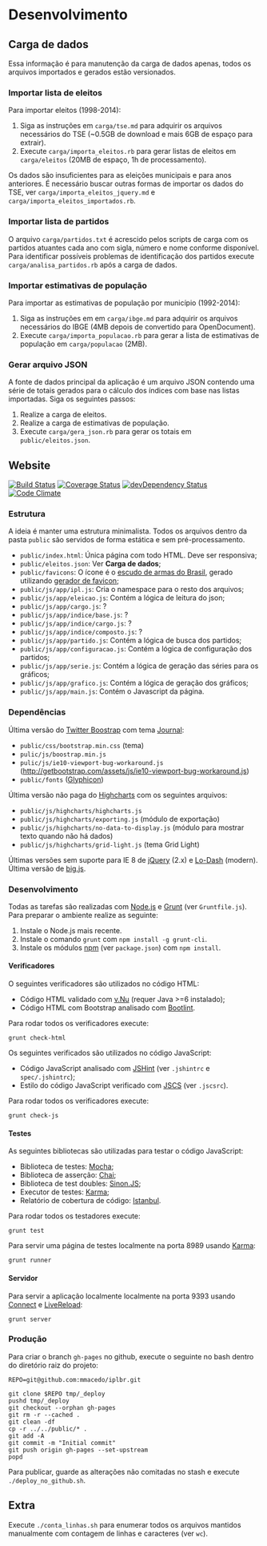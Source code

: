 # Desenvolvimento

## Carga de dados

Essa informação é para manutenção da carga de dados apenas, todos os arquivos importados e gerados estão versionados.

### Importar lista de eleitos

Para importar eleitos (1998-2014):

1. Siga as instruções em `carga/tse.md` para adquirir os arquivos necessários do TSE (~0.5GB de download e mais 6GB de espaço para extrair).
2. Execute `carga/importa_eleitos.rb` para gerar listas de eleitos em `carga/eleitos` (20MB de espaço, 1h de processamento).

Os dados são insuficientes para as eleições municipais e para anos anteriores. É necessário buscar outras formas de importar os dados do TSE, ver `carga/importa_eleitos_jquery.md` e `carga/importa_eleitos_importados.rb`.

### Importar lista de partidos

O arquivo `carga/partidos.txt` é acrescido pelos scripts de carga com os partidos atuantes cada ano com sigla, número e nome conforme disponível. Para identificar possíveis problemas de identificação dos partidos execute `carga/analisa_partidos.rb` após a carga de dados.

### Importar estimativas de população

Para importar as estimativas de população por município (1992-2014):

1. Siga as instruções em em `carga/ibge.md` para adquirir os arquivos necessários do IBGE (4MB depois de convertido para OpenDocument).
2. Execute `carga/importa_populacao.rb` para gerar a lista de estimativas de população em `carga/populacao` (2MB).

### Gerar arquivo JSON

A fonte de dados principal da aplicação é um arquivo JSON contendo uma série de totais gerados para o cálculo dos índices com base nas listas importadas. Siga os seguintes passos:

1. Realize a carga de eleitos.
2. Realize a carga de estimativas de população.
3. Execute `carga/gera_json.rb` para gerar os totais em `public/eleitos.json`.

## Website

[![Build Status](https://travis-ci.org/mmacedo/iplbr.svg)](https://travis-ci.org/mmacedo/iplbr) [![Coverage Status](https://coveralls.io/repos/mmacedo/iplbr/badge.svg?branch=master&service=github)](https://coveralls.io/github/mmacedo/iplbr?branch=master) [![devDependency Status](https://david-dm.org/mmacedo/iplbr/dev-status.svg)](https://david-dm.org/mmacedo/iplbr#info=devDependencies) [![Code Climate](https://codeclimate.com/github/mmacedo/iplbr/badges/gpa.svg)](https://codeclimate.com/github/mmacedo/iplbr)

### Estrutura

A ideia é manter uma estrutura minimalista. Todos os arquivos dentro da pasta `public` são servidos de forma estática e sem pré-processamento.

- `public/index.html`: Única página com todo HTML. Deve ser responsiva;
- `public/eleitos.json`: Ver **Carga de dados**;
- `public/favicons`: O ícone é o [escudo de armas do Brasil](https://commons.wikimedia.org/wiki/File:Coat_of_arms_of_Brazil.svg), gerado utilizando [gerador de favicon](http://realfavicongenerator.net/);
- `public/js/app/ipl.js`: Cria o namespace para o resto dos arquivos;
- `public/js/app/eleicao.js`: Contém a lógica de leitura do json;
- `public/js/app/cargo.js`: ?
- `public/js/app/indice/base.js`: ?
- `public/js/app/indice/cargo.js`: ?
- `public/js/app/indice/composto.js`: ?
- `public/js/app/partido.js`: Contém a lógica de busca dos partidos;
- `public/js/app/configuracao.js`: Contém a lógica de configuração dos partidos;
- `public/js/app/serie.js`: Contém a lógica de geração das séries para os gráficos;
- `public/js/app/grafico.js`: Contém a lógica de geração dos gráficos;
- `public/js/app/main.js`: Contém o Javascript da página.

### Dependências

Última versão do [Twitter Boostrap](http://getbootstrap.com/) com tema [Journal](https://bootswatch.com/journal/):

- `public/css/bootstrap.min.css` (tema)
- `pulic/js/boostrap.min.js`
- `pulic/js/ie10-viewport-bug-workaround.js` (http://getbootstrap.com/assets/js/ie10-viewport-bug-workaround.js)
- `public/fonts` ([Glyphicon](http://getbootstrap.com/components/#glyphicons))

Última versão não paga do [Highcharts](http://www.highcharts.com/) com os seguintes arquivos:

- `public/js/highcharts/highcharts.js`
- `public/js/highcharts/exporting.js` (módulo de exportação)
- `public/js/highcharts/no-data-to-display.js` (módulo para mostrar texto quando não há dados)
- `public/js/highcharts/grid-light.js` (tema Grid Light)

Últimas versões sem suporte para IE 8 de [jQuery](https://jquery.com/) (2.x) e [Lo-Dash](https://lodash.com/) (modern). Última versão de [big.js](http://mikemcl.github.io/big.js/).

### Desenvolvimento

Todas as tarefas são realizadas com [Node.js](https://nodejs.org/) e [Grunt](http://gruntjs.com/) (ver `Gruntfile.js`). Para preparar o ambiente realize as seguinte:

1. Instale o Node.js mais recente.
1. Instale o comando `grunt` com `npm install -g grunt-cli`.
2. Instale os módulos [npm](https://www.npmjs.com/) (ver `package.json`) com `npm install`.

#### Verificadores

O seguintes verificadores são utilizados no código HTML:

- Código HTML validado com [v.Nu](https://validator.github.io/validator/) (requer Java >=6 instalado);
- Código HTML com Bootstrap analisado com [Bootlint](https://github.com/twbs/bootlint).

Para rodar todos os verificadores execute:

```
grunt check-html
```

Os seguintes verificados são utilizados no código JavaScript:

- Código JavaScript analisado com [JSHint](http://jshint.com/) (ver `.jshintrc` e `spec/.jshintrc`);
- Estilo do código JavaScript verificado com [JSCS](http://jscs.info/) (ver `.jscsrc`).

Para rodar todos os verificadores execute:

```
grunt check-js
```

#### Testes

As seguintes bibliotecas são utilizadas para testar o código JavaScript:

- Biblioteca de testes: [Mocha](http://mochajs.org/);
- Biblioteca de asserção: [Chai](http://chaijs.com/);
- Biblioteca de test doubles: [Sinon.JS](http://sinonjs.org/);
- Executor de testes: [Karma](http://karma-runner.github.io/);
- Relatório de cobertura de código: [Istanbul](https://github.com/gotwarlost/istanbul).

Para rodar todos os testadores execute:

```
grunt test
```

Para servir uma página de testes localmente na porta 8989 usando [Karma](http://karma-runner.github.io/):

```
grunt runner
```

#### Servidor

Para servir a aplicação localmente localmente na porta 9393 usando [Connect](https://github.com/senchalabs/connect) e [LiveReload](http://livereload.com/):

```
grunt server
```

### Produção

Para criar o branch `gh-pages` no github, execute o seguinte no bash dentro do diretório raiz do projeto:

    REPO=git@github.com:mmacedo/iplbr.git

    git clone $REPO tmp/_deploy
    pushd tmp/_deploy
    git checkout --orphan gh-pages
    git rm -r --cached .
    git clean -df
    cp -r ../../public/* .
    git add -A
    git commit -m "Initial commit"
    git push origin gh-pages --set-upstream
    popd

Para publicar, guarde as alterações não comitadas no stash e execute `./deploy_no_github.sh`.

## Extra

Execute `./conta_linhas.sh` para enumerar todos os arquivos mantidos manualmente com contagem de linhas e caracteres (ver `wc`).
